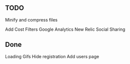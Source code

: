 ## TODO


Minify and compress files

Add Cost Filters
Google Analytics
New Relic
Social Sharing


## Done
Loading Gifs
Hide registration
Add users page
